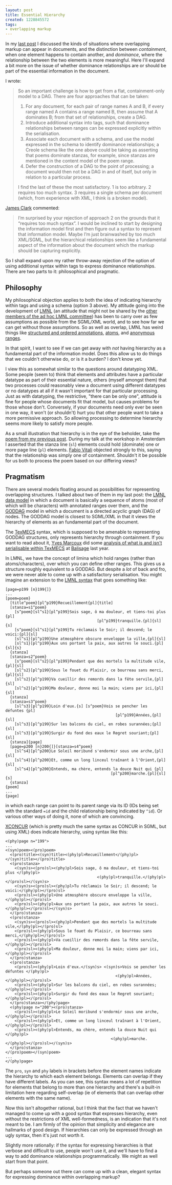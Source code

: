 ```yaml
---
layout: post
title: Essential Hierarchy
created: 1228845572
tags:
- overlapping markup
---
```

In my [last post][previous] I discussed the kinds of situations where overlapping markup can appear in documents, and the distinction between *containment*, when one element happens to contain another, and *dominance*, where the relationship between the two elements is more meaningful. Here I'll expand a bit more on the issue of whether dominance relationships are or should be part of the essential information in the document.

[previous]: http://www.jenitennison.com/blog/node/95 "Overlap, Containment and Dominance"

<!--break-->

I wrote:

> So an important challenge is how to get from a flat, containment-only model to a DAG. There are four approaches that can be taken:
> 
>  1. For any document, for each pair of range names A and B, if every range named A contains a range named B, then assume that A dominates B; from that set of relationships, create a DAG.
>  2. Introduce additional syntax into tags, such that dominance relationships between ranges can be expressed explicitly within the serialisation.
>  3. Associate each document with a schema, and use the model expressed in the schema to identify dominance relationships; a Creole schema like the one above could be taking as asserting that poems dominate stanzas, for example, since stanzas are mentioned in the content model of the poem range.
>  4. Defer the construction of a DAG to the point of processing; a document would then not be a DAG in and of itself, but only in relation to a particular process.
>
> I find the last of these the most satisfactory. 1 is too arbitrary. 2 requires too much syntax. 3 requires a single schema per document (which, from experience with XML, I think is a broken model).

[James Clark][JamesClark] commented:

> I’m surprised by your rejection of approach 2 on the grounds that it “requires too much syntax”. I would be inclined to start by designing the information model first and then figure out a syntax to represent that information model. Maybe I’m just brainwashed by too much XML/SGML, but the hierarchical relationships seem like a fundamental aspect of the information about the document which the markup should be capturing explicitly.

[JamesClark]: http://www.jclark.com/ "James Clark"

So I shall expand upon my rather throw-away rejection of the option of using additional syntax within tags to express dominance relationships. There are two parts to it: philosophical and pragmatic.

## Philosophy ##

My philosophical objection applies to both the idea of indicating hierarchy within tags and using a schema (option 3 above). My attitude going into the development of [LMNL][LMNL] (an attitude that might not be shared by the [other members of the ad hoc LMNL committee][committee]) has been to carry over as few assumptions as possible from the SGML/XML world, and to see how far we can get without those assumptions. So as well as overlap, LMNL has weird things like [structured and ordered annotations][annotations], [atoms][atoms], and [anonymous ranges][anon].

[LMNL]: http://www.lmnl.org/wiki "LMNL"
[committee]: http://www.lmnl.org/wiki/index.php/Ad_Hoc_LMNL_Committee "Ad Hoc LMNL Committee"
[annotations]: http://www.lmnl.org/wiki/index.php/LMNL_data_model#Annotations "LMNL: Annotations"
[atoms]: http://www.lmnl.org/wiki/index.php/LMNL_data_model#Atoms "LMNL: Atoms"
[anon]: http://www.lmnl.org/wiki/index.php/LMNL_data_model#Ranges "LMNL: Ranges"

In that spirit, I want to see if we can get away with *not* having hierarchy as a fundamental part of the information model. Does this allow us to do things that we couldn't otherwise do, or is it a burden? I don't know yet.

I view this as somewhat similar to the questions around datatyping XML. Some people (seem to) think that elements and attributes have a particular datatype as part of their essential nature, others (myself amongst them) that two processes could reasonably view a document using different datatypes or no datatypes at all if it wasn't important for that particular processing. Just as with datatyping, the restrictive, "there can be only one", attitude is fine for people whose documents fit that model, but causes problems for those whose don't. Conversely, if your documents need only ever be seen in one way, it won't (or shouldn't) hurt you that other people want to take a more permissive approach. So allowing processing to determine hierarchy seems more likely to satisfy more people.

As a small illustration that hierarchy is in the eye of the beholder, take the [poem from my previous post][previous]. During my talk at the workshop in Amsterdam I asserted that the stanza line (`sl`) elements could hold (dominate) one or more page line (`pl`) elements. [Fabio Vitali][Fabio] objected strongly to this, saying that the relationship was simply one of containment. Shouldn't it be possible for us both to process the poem based on our differing views?

[Fabio]: http://vitali.web.cs.unibo.it/ "Professor Fabio Vitali, University of Bologna"

## Pragmatism ##

There are several models floating around as possibilities for representing overlapping structures. I talked about two of them in my last post: the [LMNL data model][LMNL] in which a document is basically a sequence of atoms (most of which will be characters) with annotated ranges over them, and the [GODDAG][GODDAG] model in which a document is a directed acyclic graph (DAG) of nodes. The GODDAG model is closest to SGML/XML in that it views the hierarchy of elements as an fundamental part of the document.

[LMNL]: http://www.lmnl.org/wiki/index.php/LMNL_data_model "LMNL data model"
[GODDAG]: http://www.w3.org/People/cmsmcq/2000/poddp2000.html "GODDAG: A Data Structure for Overlapping Hierarchies"

The [TexMECS][TexMECS] syntax, which is supposed to be amenable to representing GODDAG structures, only represents hierarchy through containment. If you want to read about it, [Yves Marcoux][Yves] did some [analysis of what is and isn't serialisable within TexMECS][ooTexMECS] at [Balisage][Balisage] last year.

[TexMECS]: http://decentius.aksis.uib.no/mlcd/2003/Papers/texmecs.html "TexMECS"
[Yves]: http://www.mapageweb.umontreal.ca/marcoux/ "Yves Marcoux"
[ooTexMECS]: http://www.balisage.net/Proceedings/html/2008/Marcoux01/Balisage2008-Marcoux01.html "Graph characterization of overlap-only TexMECS and other overlapping markup formalisms"
[Balisage]: http://www.balisage.net/ "Balisage: The Markup Conference"

In LMNL, we have the concept of limina which hold ranges (rather than atoms/characters), over which you can define other ranges. This gives us a structure roughly equivalent to a GODDAG. But despite a *lot* of back and fro, we were never able to come up with a satisfactory serialisation. You might imagine an extension to the [LMNL syntax][LMNLsyntax] that goes something like:

    [page=p199 [n}199{]}
    ...
    [poem=poem}
      [title^poem}[pl^p199}Recueillement{pl]{title]
      [stanza=s1^poem}
        [s^poem}[sl^s1}[pl^p199}Sois sage, ô ma douleur, et tiens-toi plus {pl]
                                            [pl^p199}tranquille.{pl]{sl]{s]
        [s^poem}[sl^s1}[pl^p199}Tu réclamais le Soir; il descend; le voici:{pl]{sl]
        [sl^s1}[pl^p199}Une atmosphère obscure enveloppe la ville,{pl]{sl]
        [sl^s1}[pl^p199}Aux uns portant la paix, aux autres le souci.{pl]{sl]{s}
      {stanza]
      [stanza=s2^poem}
        [s^poem}[sl^s2}[pl^p199}Pendant que des mortels la multitude vile,{pl]{sl]
        [sl^s2}[pl^p199}Sous le fouet du Plaisir, ce bourreau sans merci,{pl]{sl]
        [sl^s2}[pl^p199}Va cueillir des remords dans la fête servile,{pl]{sl]
        [sl^s2}[pl^p199}Ma douleur, donne moi la main; viens par ici,{pl]{sl]
      {stanza]
      [stanza=s3^poem}
        [sl^s3}[pl^p199}Loin d'eux.{s] [s^poem}Vois se pencher les défuntes {pl]
                                                    [pl^p199}Années,{pl]{sl]
        [sl^s3}[pl^p199}Sur les balcons du ciel, en robes surannées;{pl]{sl]
        [sl^s3}[pl^p199}Surgir du fond des eaux le Regret souriant;{pl]{sl]
      {stanza]{page]
      [page=p200 [n}200{]}[stanza=s4^poem}
        [sl^s4}[pl^p200}Le Soleil moribund s'endormir sous une arche,{pl]{sl]
        [sl^s4}[pl^p200}Et, comme un long linceul traînant à l'Orient,{pl]{sl]
        [sl^s4}[pl^p200}Entends, ma chère, entends la douce Nuit qui {pl]
                                                  [pl^p200}marche.{pl]{sl]{s]
      {stanza]
    {poem]
    ...
    {page]

in which each range can point to its parent range via its ID (IDs being set with the standard `=id` and the child relationship being indicated by `^id`). Or various other ways of doing it, none of which are convincing.

[LMNLsyntax]: http://www.lmnl.org/wiki/index.php/LMNL_syntax "LMNL syntax"

[XCONCUR][XCONCUR] (which is pretty much the same syntax as CONCUR in SGML, but using XML) does indicate hierarchy, using syntax like this:

    <(phy)page n="199">
    ...
    <(syn)poem><(pro)poem>
      <(pro)title><(syn)title><(phy)pl>Recueillement</(phy)pl></(syn)title></(pro)title>
      <(pro)stanza>
        <(syn)s><(pro)sl><(phy)pl>Sois sage, ô ma douleur, et tiens-toi plus </(phy)pl>
                                            <(phy)pl>tranquille.</(phy)pl></(pro)sl></(syn)s>
        <(syn)s><(pro)sl><(phy)pl>Tu réclamais le Soir; il descend; le voici:</(phy)pl></(pro)sl>
        <(pro)sl><(phy)pl>Une atmosphère obscure enveloppe la ville,</(phy)pl></(pro)sl>
        <(pro)sl><(phy)pl>Aux uns portant la paix, aux autres le souci.</(phy)pl></(pro)sl></(syn)s>
      </(pro)stanza>
      <(pro)stanza>
        <(syn)s><(pro)sl><(phy)pl>Pendant que des mortels la multitude vile,</(phy)pl></(pro)sl>
        <(pro)sl><(phy)pl>Sous le fouet du Plaisir, ce bourreau sans merci,</(phy)pl></(pro)sl>
        <(pro)sl><(phy)pl>Va cueillir des remords dans la fête servile,</(phy)pl></(pro)sl>
        <(pro)sl><(phy)pl>Ma douleur, donne moi la main; viens par ici,</(phy)pl></(pro)sl>
      </(pro)stanza>
      <(pro)stanza>
        <(pro)sl><(phy)pl>Loin d'eux.</(syn)s> <(syn)s>Vois se pencher les défuntes </(phy)pl>
                                                    <(phy)pl>Années,</(phy)pl></(pro)sl>
        <(pro)sl><(phy)pl>Sur les balcons du ciel, en robes surannées;</(phy)pl></(pro)sl>
        <(pro)sl><(phy)pl>Surgir du fond des eaux le Regret souriant;</(phy)pl></(pro)sl>
      </(pro)stanza></(phy)page>
      <(phy)page n="200"><(pro)stanza>
        <(pro)sl><(phy)pl>Le Soleil moribund s'endormir sous une arche,</(phy)pl></(pro)sl>
        <(pro)sl><(phy)pl>Et, comme un long linceul traînant à l'Orient,</(phy)pl></(pro)sl>
        <(pro)sl><(phy)pl>Entends, ma chère, entends la douce Nuit qui </(phy)pl>
                                                  <(phy)pl>marche.</(phy)pl></(pro)sl></(syn)s>
      </(pro)stanza>
    </(pro)poem></(syn)poem>
    ...
    </(phy)page>

The `pro`, `syn` and `phy` labels in brackets before the element names indicate the hierarchy to which each element belongs. Elements can overlap if they have different labels. As you can see, this syntax means a lot of repetition for elements that belong to more than one hierarchy and there's a built-in limitation here regarding self-overlap (ie of elements that can overlap other elements with the same name).

[XCONCUR]: http://www.xconcur.org/ "XCONCUR"

Now this isn't altogether rational, but I think that the fact that we haven't managed to come up with a good syntax that expresses hierarchy, even without the restrictions of XML well-formedness, is an indication that it's not meant to be. I am firmly of the opinion that simplicity and elegance are hallmarks of good design. If hierarchies can only be expressed through an ugly syntax, then it's just not worth it.

Slightly more rationally: if the syntax for expressing hierarchies is that verbose and difficult to use, people won't use it, and we'll have to find a way to add dominance relationships programmatically. We might as well start from that point.

But perhaps someone out there can come up with a clean, elegant syntax for expressing dominance within overlapping markup?

